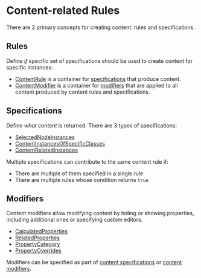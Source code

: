# Content-related Rules

There are 2 primary concepts for creating content: rules and specifications.

## Rules

Define *if* specific set of specifications should be used to create content for specific instances:
- [ContentRule](./ContentRule.md) is a container for [specifications](#specifications) that produce content.
- [ContentModifier](./ContentModifier.md) is a container for [modifiers](#modifiers) that are applied to all content produced by content rules and specifications.

## Specifications

Define *what content* is returned. There are 3 types of specifications:
- [SelectedNodeInstances](./SelectedNodeInstances.md)
- [ContentInstancesOfSpecificClasses](./ContentInstancesOfSpecificClasses.md)
- [ContentRelatedInstances](./ContentRelatedInstances.md)

Multiple specifications can contribute to the same content rule if:
- There are multiple of them specified in a single rule
- There are multiple rules whose condition returns `true`

## Modifiers

Content modifiers allow modifying content by hiding or showing properties, including additional ones
or specifying custom editors.
- [CalculatedProperties](./CalculatedPropertiesSpecification.md)
- [RelatedProperties](./RelatedPropertiesSpecification.md)
- [PropertyCategory](./PropertyCategorySpecification.md)
- [PropertyOverrides](./PropertySpecification.md)

Modifiers can be specified as part of [content specifications](#specifications) or [content modifiers](#rules).
